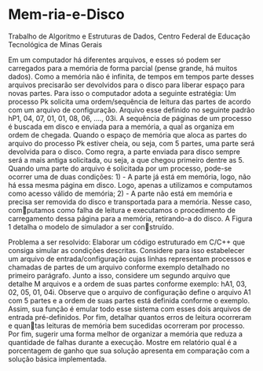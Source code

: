 # Mem-ria-e-Disco
Trabalho de Algoritmo e Estruturas de Dados, Centro Federal de Educação Tecnológica de Minas Gerais

Em um computador há diferentes arquivos, e esses só podem ser carregados para a memória
de forma parcial (pense grande, há muitos dados). Como a memória não é infinita, de tempos
em tempos parte desses arquivos precisarão ser devolvidos para o disco para liberar espaço para novas partes. Para isso o computador adota a seguinte estratégia: Um processo Pk
solicita uma ordem/sequência de leitura das partes de acordo com um arquivo de configuração.
Arquivo esse definido no seguinte padrão hP1, 04, 07, 01, 01, 08, 06, ...., 03i.
A sequência de páginas de um processo é buscada em disco e enviada para a memória,
a qual as organiza em ordem de chegada. Quando o espaço de memória que aloca as partes
do arquivo do processo Pk estiver cheia, ou seja, com 5 partes, uma parte será devolvida para
o disco. Como regra, a parte enviada para disco sempre será a mais antiga solicitada, ou seja,
a que chegou primeiro dentre as 5.
Quando uma parte do arquivo é solicitada por um processo, pode-se ocorrer uma de duas
condições: 1) - A parte já está em memória, logo, não há essa mesma página em disco. Logo,
apenas a utilizamos e computamos como acesso válido de memória; 2) - A parte não está em
memória e precisa ser removida do disco e transportada para a memória. Nesse caso, computamos como falha de leitura e executamos o procedimento de carregamento dessa página
para a memória, retirando-a do disco. A Figura 1 detalha o modelo de simulador a ser construído.


Problema a ser resolvido: Elaborar um código estruturado em C/C++ que consiga simular
as condições descritas. Considere para isso estabelecer um arquivo de entrada/configuração
cujas linhas representam processos e chamadas de partes de um arquivo conforme exemplo
detalhado no primeiro parágrafo. Junto a isso, considere um segundo arquivo que detalhe M
arquivos e a ordem de suas partes conforme exemplo: hA1, 03, 02, 05, 01, 04i. Observe que
o arquivo de configuração define o arquivo A1 com 5 partes e a ordem de suas partes está
definida conforme o exemplo. Assim, sua função é emular todo esse sistema com esses dois
arquivos de entrada pré-definidos. Por fim, detalhar quantos erros de leitura ocorreram e quantas leituras de memória bem sucedidas ocorreram por processo. Por fim, sugerir uma forma
melhor de organizar a memória que reduza a quantidade de falhas durante a execução. Mostre
em relatório qual é a porcentagem de ganho que sua solução apresenta em comparação com
a solução básica implementada.

